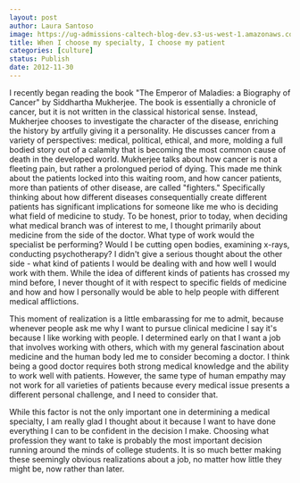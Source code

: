 ```yaml
---
layout: post
author: Laura Santoso
image: https://ug-admissions-caltech-blog-dev.s3-us-west-1.amazonaws.com/old_pictures/caltech_as_it_happens/6a0105349b8251970b017c33dbd063970b.jpg
title: When I choose my specialty, I choose my patient 
categories: [culture]
status: Publish
date: 2012-11-30
---
```


I recently began reading the book "The Emperor of Maladies: a Biography of Cancer" by Siddhartha Mukherjee. The book is essentially a chronicle of cancer, but it is not written in the classical historical sense. Instead, Mukherjee chooses to investigate the character of the disease, enriching the history by artfully giving it a personality. He discusses cancer from a variety of perspectives: medical, political, ethical, and more, molding a full bodied story out of a calamity that is becoming the most common cause of death in the developed world. Mukherjee talks about how cancer is not a fleeting pain, but rather a prolongued period of dying. This made me think about the patients locked into this waiting room, and how cancer patients, more than patients of other disease, are called "fighters."
Specifically thinking about how different diseases consequentially create different patients has significant implications for someone like me who is deciding what field of medicine to study. To be honest, prior to today, when deciding what medical branch was of interest to me, I thought primarily about medicine from the side of the doctor. What type of work would the specialist be performing? Would I be cutting open bodies, examining x-rays, conducting psychotherapy? I didn't give a serious thought about the other side - what kind of patients I would be dealing with and how well I would work with them. While the idea of different kinds of patients has crossed my mind before, I never thought of it with respect to specific fields of medicine and how and how I personally would be able to help people with different medical afflictions.

This moment of realization is a little embarassing for me to admit, because whenever people ask me why I want to pursue clinical medicine I say it's because I like working with people. I determined early on that I want a job that involves working with others, which with my general fascination about medicine and the human body led me to consider becoming a doctor. I think being a good doctor requires both strong medical knowledge and the ability to work well with patients. However, the same type of human empathy may not work for all varieties of patients because every medical issue presents a different personal challenge, and I need to consider that.

While this factor is not the only important one in determining a medical specialty, I am really glad I thought about it because I want to have done everything I can to be confident in the decision I make. Choosing what profession they want to take is probably the most important decision running around the minds of college students. It is so much better making these seemingly obvious realizations about a job, no matter how little they might be, now rather than later.

